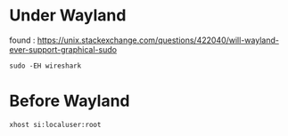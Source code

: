 <!-- TITLE: Xheadaches -->
<!-- SUBTITLE: A quick summary of Xheadaches -->

# Under Wayland

found :
https://unix.stackexchange.com/questions/422040/will-wayland-ever-support-graphical-sudo

```
sudo -EH wireshark
```

# Before Wayland

```
xhost si:localuser:root
```